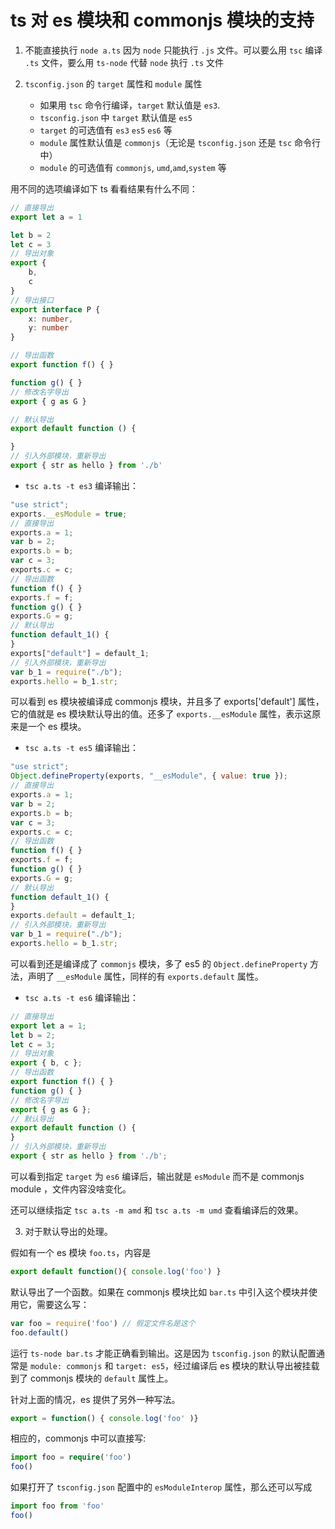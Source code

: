 # ts 对 es 模块和 commonjs 模块的支持

1. 不能直接执行 `node a.ts` 因为 `node` 只能执行 `.js` 文件。可以要么用 `tsc` 编译 `.ts` 文件，要么用 `ts-node` 代替 `node` 执行 `.ts` 文件

2. `tsconfig.json` 的 `target` 属性和 `module` 属性
    - 如果用 `tsc` 命令行编译，`target` 默认值是 `es3`.
    - `tsconfig.json` 中 `target` 默认值是 `es5`
    - `target` 的可选值有 `es3` `es5` `es6` 等
    - `module` 属性默认值是 `commonjs`（无论是 `tsconfig.json` 还是 `tsc` 命令行中）
    - `module` 的可选值有 `commonjs`, `umd`,`amd`,`system` 等

用不同的选项编译如下 ts 看看结果有什么不同：

```ts
// 直接导出
export let a = 1

let b = 2
let c = 3
// 导出对象
export {
    b,
    c
}
// 导出接口
export interface P {
    x: number,
    y: number
}

// 导出函数
export function f() { }

function g() { }
// 修改名字导出
export { g as G }

// 默认导出
export default function () {

}
// 引入外部模块，重新导出
export { str as hello } from './b'
```

- `tsc a.ts -t es3` 编译输出：

```js
"use strict";
exports.__esModule = true;
// 直接导出
exports.a = 1;
var b = 2;
exports.b = b;
var c = 3;
exports.c = c;
// 导出函数
function f() { }
exports.f = f;
function g() { }
exports.G = g;
// 默认导出
function default_1() {
}
exports["default"] = default_1;
// 引入外部模块，重新导出
var b_1 = require("./b");
exports.hello = b_1.str;

```
可以看到 es 模块被编译成 commonjs 模块，并且多了 exports['default'] 属性，它的值就是 es 模块默认导出的值。还多了 `exports.__esModule` 属性，表示这原来是一个 es 模块。

- `tsc a.ts -t es5` 编译输出：

```js
"use strict";
Object.defineProperty(exports, "__esModule", { value: true });
// 直接导出
exports.a = 1;
var b = 2;
exports.b = b;
var c = 3;
exports.c = c;
// 导出函数
function f() { }
exports.f = f;
function g() { }
exports.G = g;
// 默认导出
function default_1() {
}
exports.default = default_1;
// 引入外部模块，重新导出
var b_1 = require("./b");
exports.hello = b_1.str;

```
可以看到还是编译成了 `commonjs` 模块，多了 es5 的 `Object.defineProperty` 方法，声明了 `__esModule` 属性，同样的有 `exports.default` 属性。

- `tsc a.ts -t es6` 编译输出：

```js
// 直接导出
export let a = 1;
let b = 2;
let c = 3;
// 导出对象
export { b, c };
// 导出函数
export function f() { }
function g() { }
// 修改名字导出
export { g as G };
// 默认导出
export default function () {
}
// 引入外部模块，重新导出
export { str as hello } from './b';

```
可以看到指定 `target` 为 `es6` 编译后，输出就是 `esModule` 而不是 commonjs module ，文件内容没啥变化。

还可以继续指定 `tsc a.ts -m amd` 和 `tsc a.ts -m umd` 查看编译后的效果。

3. 对于默认导出的处理。

假如有一个 es 模块 `foo.ts`，内容是 
```ts
export default function(){ console.log('foo') }
```
默认导出了一个函数。如果在 commonjs 模块比如 `bar.ts` 中引入这个模块并使用它，需要这么写：
```js
var foo = require('foo') // 假定文件名是这个
foo.default() 
```
运行 `ts-node bar.ts` 才能正确看到输出。这是因为 `tsconfig.json` 的默认配置通常是 `module: commonjs` 和 `target: es5`，经过编译后 es 模块的默认导出被挂载到了 commonjs 模块的 `default` 属性上。

针对上面的情况，es 提供了另外一种写法。
```ts
export = function() { console.log('foo' )}
```

相应的，commonjs 中可以直接写:
```ts
import foo = require('foo')
foo()
```

如果打开了 `tsconfig.json` 配置中的 `esModuleInterop` 属性，那么还可以写成
```ts
import foo from 'foo'
foo()
```




